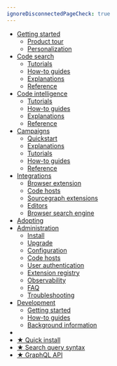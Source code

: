 ```yaml
---
ignoreDisconnectedPageCheck: true
---
```


<!--

This page is the sidebar on https://docs.sourcegraph.com.

Keep it as a single list with at most 2 levels. (Anything else may not render correctly.)

-->

- [Getting started](getting-started/index.md)
  - [Product tour](getting-started/tour.md)
  - [Personalization](getting-started/personalization/index.md)
- [Code search](code_search/index.md)
  - [Tutorials](code_search/tutorials/index.md)
  - [How-to guides](code_search/how-to/index.md)
  - [Explanations](code_search/explanations/index.md)
  - [Reference](code_search/reference/index.md)
- [Code intelligence](code_intelligence/index.md)
  - [Tutorials](code_intelligence/tutorials/index.md)
  - [How-to guides](code_intelligence/how-to/index.md)
  - [Explanations](code_intelligence/explanations/index.md)
  - [Reference](code_intelligence/references/index.md)
- [Campaigns](campaigns/index.md)
  - [Quickstart](campaigns/quickstart.md)
  - [Explanations](campaigns/explanations/index.md)
  - [Tutorials](campaigns/tutorials/index.md)
  - [How-to guides](campaigns/how-tos/index.md)
  - [Reference](campaigns/campaign_spec_yaml_reference.md)
- [Integrations](integration/index.md)
  - [Browser extension](integration/browser_extension/index.md)
  - [Code hosts](integration/code_hosts/index.md)
  - [Sourcegraph extensions](integration/extensions/index.md)
  - [Editors](integration/editor.md)
  - [Browser search engine](integration/browser_search_engine.md)
- [Adopting](adopt/index.md)
- [Administration](admin/index.md)
  - [Install](admin/install/index.md)
  - [Upgrade](admin/updates.md)
  - [Configuration](admin/config/index.md)
  - [Code hosts](admin/external_service/index.md)
  - [User authentication](admin/auth/index.md)
  - [Extension registry](admin/extensions/index.md)
  - [Observability](admin/observability/index.md)
  - [FAQ](admin/faq.md)
  - [Troubleshooting](admin/troubleshooting.md)
- [Development](dev/index.md)
  - [Getting started](dev/getting-started/index.md)
  - [How-to guides](dev/how-to/index.md)
  - [Background information](dev/background-information/index.md)
- <br/>
- [★ Quick install](index.md#quickstart-guide)
- [★ Search query syntax](code_search/reference/queries.md)
- [★ GraphQL API](api/graphql/index.md)
